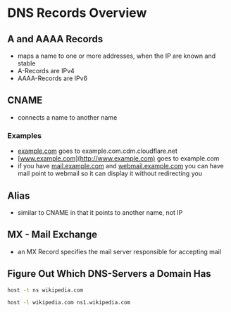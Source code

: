 # DNS Records Overview

## A and AAAA Records

* maps a name to one or more addresses, when the IP are known and stable
* A-Records are IPv4
* AAAA-Records are IPv6

## CNAME

* connects a name to another name

### Examples

* [example.com](http://example.com) goes to example.com.cdm.cloudflare.net
* [www.example.com](http://www.example.com) goes to example.com
* if you have [mail.example.com](http://mail.example.com) and [webmail.example.com](http://webmail.example.com) you can have mail point to webmail so it can display it without redirecting you

## Alias

* similar to CNAME in that it points to another name, not IP

## MX - Mail Exchange

* an MX Record specifies the mail server responsible for accepting mail

## Figure Out Which DNS-Servers a Domain Has

```bash
host -t ns wikipedia.com
```

```bash
host -l wikipedia.com ns1.wikipedia.com
```
